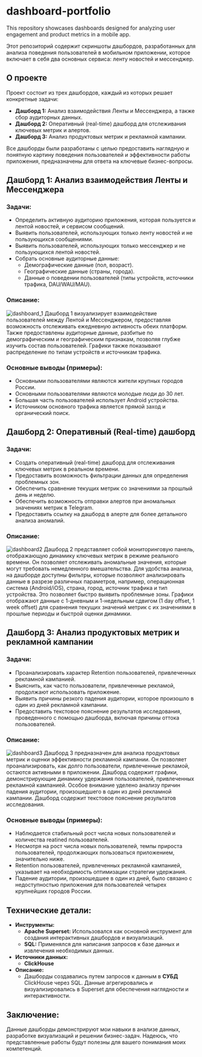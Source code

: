 # dashboard-portfolio
This repository showcases dashboards designed for analyzing user engagement and product metrics in a mobile app.

Этот репозиторий содержит скриншоты дашбордов, разработанных для анализа поведения пользователей в мобильном приложении, которое включает в себя два основных сервиса: ленту новостей и мессенджер. 

## О проекте

Проект состоит из трех дашбордов, каждый из которых решает конкретные задачи:

*   **Дашборд 1:** Анализ взаимодействия Ленты и Мессенджера, а также сбор аудиторных данных.
*   **Дашборд 2:** Оперативный (real-time) дашборд для отслеживания ключевых метрик и алертов.
*   **Дашборд 3:** Анализ продуктовых метрик и рекламной кампании.

Все дашборды были разработаны с целью предоставить наглядную и понятную картину поведения пользователей и эффективности работы приложения, предназначены для ответа на ключевые бизнес-вопросы.


## Дашборд 1: Анализ взаимодействия Ленты и Мессенджера

### Задачи:

*   Определить активную аудиторию приложения, которая пользуется и лентой новостей, и сервисом сообщений.
*   Выявить пользователей, использующих только ленту новостей и не пользующихся сообщениями.
*   Выявить пользователей, использующих только мессенджер и не пользующихся лентой новостей.
*   Собрать основные аудиторные данные:
    *   Демографические данные (пол, возраст).
    *   Географические данные (страны, города).
    *   Данные о поведении пользователей (типы устройств, источники трафика, DAU/WAU/MAU).

### Описание:

![dashboard_1](https://github.com/user-attachments/assets/78ee2b49-9d9a-41f6-abf3-4f6f30e07a2d)
Дашборд 1 визуализирует взаимодействие пользователей между Лентой и Мессенджером, предоставляя возможность отслеживать ежедневную активность обеих платформ. Также предоставлены аудиторные данные, разбитые по демографическим и географическим признакам, позволяя глубже изучить состав пользователей. Графики также показывают распределение по типам устройств и источникам трафика.

### Основные выводы (примеры):

*   Основными пользователями являются жители крупных городов России.
*   Основными пользователями являются молодые люди до 30 лет.
*   Большая часть пользователей использует Android устройства.
*   Источником основного трафика является прямой заход и органический поиск.

## Дашборд 2: Оперативный (Real-time) дашборд

### Задачи:

*   Создать оперативный (real-time) дашборд для отслеживания ключевых метрик в реальном времени.
*   Предоставить возможность фильтрации данных для определения проблемных зон.
*   Обеспечить сравнение текущих метрик со значениями за прошлый день и неделю.
*   Обеспечить возможность отправки алертов при аномальных значениях метрик в Telegram.
*   Предоставить ссылку на дашборд в алерте для более детального анализа аномалий.


### Описание:

![dashboard2](https://github.com/user-attachments/assets/8e7f109b-a947-4eb2-8d05-716a44d073bd)
Дашборд 2 представляет собой мониторинговую панель, отображающую динамику ключевых метрик в режиме реального времени. Он позволяет отслеживать аномальные значения, которые могут требовать немедленного вмешательства. 
Для удобства анализа, на дашборде доступны фильтры, которые позволяют анализировать данные в разрезе различных параметров, например, операционная система (Android/iOS), страна, город, источник трафика и тип устройства. Это позволяет быстро выявить проблемные зоны.
Графики отображают данные с 1-дневным и 1-недельным сдвигом (1 day offset, 1 week offset) для сравнения текущих значений метрик с их значениями в прошлые периоды и быстрой оценки динамики.


## Дашборд 3: Анализ продуктовых метрик и рекламной кампании

### Задачи:

*   Проанализировать характер Retention пользователей, привлеченных рекламной кампанией.
*   Выяснить, как часто пользователи, привлеченные рекламой, продолжают использовать приложение.
*   Выявить причины резкого падения аудитории, которое произошло в один из дней рекламной кампании.
*   Предоставить текстовое пояснение результатов исследования, проведенного с помощью дашборда, включая причины оттока пользователей.

### Описание:

![dashboard3](https://github.com/user-attachments/assets/06c9d235-3c2a-45db-acb0-109092e72cf4)
Дашборд 3 предназначен для анализа продуктовых метрик и оценки эффективности рекламной кампании. Он позволяет проанализировать, как долго пользователи, привлеченные рекламой, остаются активными в приложении.
Дашборд содержит графики, демонстрирующие динамику удержания пользователей, привлеченных рекламной кампанией. Особое внимание уделено анализу причин падения аудитории, произошедшего в один из дней рекламной кампании.
Дашборд содержит текстовое пояснение результатов исследования.

### Основные выводы (примеры):

*   Наблюдается стабильный рост числа новых пользователей и количества reatined пользователей.
*   Несмотря на рост числа новых пользователей, темпы прироста пользователей, продолжающих пользоваться приложением, значительно ниже.
*   Retention пользователей, привлеченных рекламной кампанией, указывает на необходимость оптимизации стратегии удержания.
*   Падение аудитории, произошедшее в один из дней, было связано с недоступностью приложения для пользователей четырех крупнейших городов России.
  
## Технические детали:

*   **Инструменты:**
    *   **Apache Superset:**  Использовался как основной инструмент для создания интерактивных дашбордов и визуализаций.
    *   **SQL:** Применялся для написания запросов к базе данных и извлечения необходимых данных.
*   **Источники данных:**
    *   **ClickHouse** 
*   **Описание:**
    *   Дашборды создавались путем запросов к данным в **СУБД** ClickHouse через SQL. Данные агрегировались и визуализировались в Superset для обеспечения наглядности и интерактивности.
    
## Заключение:

Данные дашборды демонстрируют мои навыки в анализе данных, разработке визуализаций и решении бизнес-задач. Надеюсь, что представленные работы будут полезны для вашего понимания моих компетенций.

